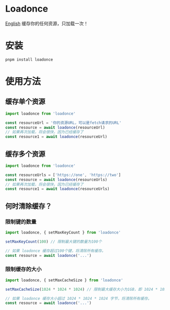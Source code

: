 # Loadonce
[English](./README.md)
缓存你的任何资源，只加载一次！

# 安装
```bash
pnpm install loadonce
```


# 使用方法


## 缓存单个资源

```ts
import loadonce from 'loadonce'

const resourceUrl = '你的资源URL，可以是fetch请求的URL'
const resource = await loadonce(resourceUrl)
// 如果再次加载，将会很快，因为已经缓存了
const resource1 = await loadonce(resourceUrl)
```

## 缓存多个资源

```ts
import loadonce from 'loadonce'

const resourceUrls = ['https://one', 'https://two']
const resource = await loadonce(resourceUrls)
// 如果再次加载，将会很快，因为已经缓存了
const resource1 = await loadonce(resourceUrls)
```

## 何时清除缓存？


### 限制键的数量

```ts
import loadonce, { setMaxKeyCount } from 'loadonce'

setMaxKeyCount(100) // 限制最大键的数量为100个

// 如果 loadonce 缓存超过100个键，将清除所有缓存。
const resource = await loadonce('...')
```

### 限制缓存的大小

```ts
import loadonce, { setMaxCacheSize } from 'loadonce'

setMaxCacheSize(1024 * 1024 * 1024) // 限制最大缓存大小为1GB，即 1024 * 1024 * 1024 字节

// 如果 loadonce 缓存大小超过 1024 * 1024 * 1024 字节，将清除所有缓存。
const resource = await loadonce('...')
```
